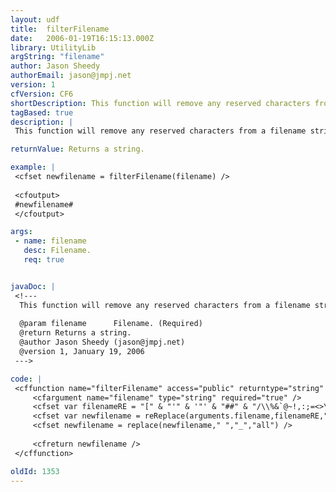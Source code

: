```yaml
---
layout: udf
title:  filterFilename
date:   2006-01-19T16:15:13.000Z
library: UtilityLib
argString: "filename"
author: Jason Sheedy
authorEmail: jason@jmpj.net
version: 1
cfVersion: CF6
shortDescription: This function will remove any reserved characters from a filename string and replace any spaces with underscores.
tagBased: true
description: |
 This function will remove any reserved characters from a filename string and replace any spaces with underscores.

returnValue: Returns a string.

example: |
 <cfset newfilename = filterFilename(filename) />
 
 <cfoutput>
 #newfilename#
 </cfoutput>

args:
 - name: filename
   desc: Filename.
   req: true


javaDoc: |
 <!---
  This function will remove any reserved characters from a filename string and replace any spaces with underscores.
  
  @param filename      Filename. (Required)
  @return Returns a string. 
  @author Jason Sheedy (jason@jmpj.net) 
  @version 1, January 19, 2006 
 --->

code: |
 <cffunction name="filterFilename" access="public" returntype="string" output="false" hint="I remove any special characters from a filename and replace any spaces with underscores.">
     <cfargument name="filename" type="string" required="true" />
     <cfset var filenameRE = "[" & "'" & '"' & "##" & "/\\%&`@~!,:;=<>\+\*\?\[\]\^\$\(\)\{\}\|]" />
     <cfset var newfilename = reReplace(arguments.filename,filenameRE,"","all") />
     <cfset newfilename = replace(newfilename," ","_","all") />
     
     <cfreturn newfilename /> 
 </cffunction>

oldId: 1353
---
```


